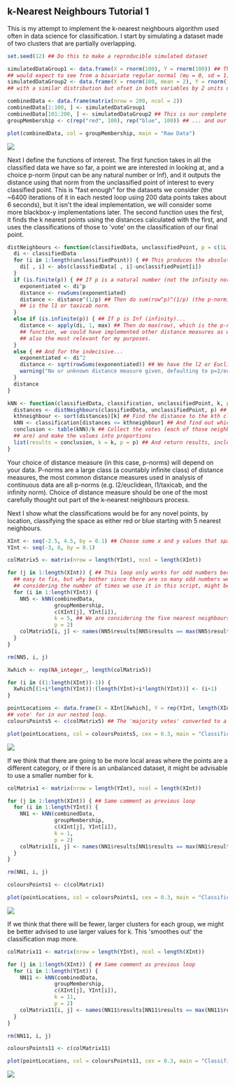 ## k-Nearest Neighbours Tutorial 1

This is my attempt to implement the k-nearest neighbours algorithm used often in data science for classification. I start by simulating a dataset made of two clusters that are partially overlapping.

``` r
set.seed(12) ## Do this to make a reproducible simulated dataset

simulatedDataGroup1 <- data.frame(X = rnorm(100), Y = rnorm(100)) ## This is the "reds" who are a group of widgits displaying values one 
## would expect to see from a bivariate regular normal (mu = 0, sd = 1) between two independent variables.
simulatedDataGroup2 <- data.frame(X = rnorm(100, mean = 2), Y = rnorm(100, mean = 2)) ## This is the "blues" who are a group of widgits
## with a similar distribution but ofset in both variables by 2 units up and to the right.

combinedData <- data.frame(matrix(nrow = 200, ncol = 2))                                                                    
combinedData[1:100, ] <- simulatedDataGroup1
combinedData[101:200, ] <- simulatedDataGroup2 ## This is our complete simulated dataset
groupMembership <- c(rep("red", 100), rep("blue", 100)) ## ... and our record of their group membership.

plot(combinedData, col = groupMembership, main = "Raw Data")
```

![](kNNTutorial1_files/figure-markdown_github/simulated-1.png)

Next I define the functions of interest. The first function takes in all the classified data we have so far, a point we are interested in looking at, and a choice p-norm (input can be any natural number or Inf), and it outputs the distance using that norm from the unclassified point of interest to every classified point. This is "fast enough" for the datasets we consider (the ~6400 iterations of it in each nested loop using 200 data points takes about 6 seconds), but it isn't the ideal implementation, we will consider some more blackbox-y implementations later. The second function uses the first, it finds the k nearest points using the distances calculated with the first, and uses the classifications of those to 'vote' on the classification of our final point.

``` r
distNeighbours <- function(classifiedData, unclassifiedPoint, p = c(1L, 2L, Inf)) {
  di <- classifiedData
  for (i in 1:length(unclassifiedPoint)) { ## This produces the absolute differences in all dimensions of our point from every other point.
    di[ , i] <- abs(classifiedData[ , i]-unclassifiedPoint[i])
  }
  if (is.finite(p)) { ## If p is a natural number (not the infinity norm)...
    exponentiated <- di^p
    distance <- rowSums(exponentiated)
    distance <- distance^(1/p) ## Then do sum(row^p)^(1/p) (the p-norm), if p=2 this is often called the l2 or Euclidean norm, if p=1 this
    ## is the l1 or taxicab norm.
  }
  else if (is.infinite(p)) { ## If p is Inf (infinity)...
    distance <- apply(di, 1, max) ## Then do max(row), which is the p-norm as p -> +infinity, thus we've implemented every p-norm in this
    ## function, we could have implemented other distance measures as well, but I think these are the most common numeric vector norms, and
    ## also the most relevant for my purposes.
  }
  else { ## And for the indecisive...
    exponentiated <- di^2
    distance <- sqrt(rowSums(exponentiated)) ## We have the l2 or Euclidean norm as a default, but...
    warning("No or unknown distance measure given, defaulting to p=2/euclidean norm.") ## we better warn them of their indecision.
  }
  distance
}

kNN <- function(classifiedData, classification, unclassifiedPoint, k, p = 2) {
  distances <- distNeighbours(classifiedData, unclassifiedPoint, p) ## Once we have the distances to every point
  kthneighbour <- sort(distances)[k] ## Find the distance to the kth closest point
  kNN <- classification[distances <= kthneighbour] ## And find out which group all the points at most that distance away are
  conclusion <- table(kNN)/k ## Collect the votes (each of those neighbours gets a vote as to what a given point is based on what they 
  ## are) and make the values into proportions
  list(results = conclusion, k = k, p = p) ## And return results, including some information on how we collected the results
}
```

Your choice of distance measure (in this case, p-norms) will depend on your data. P-norms are a large class (a countably infinite class) of distance measures, the most common distance measures used in analysis of continuous data are all p-norms (e.g. l2/euclidean, l1/taxicab, and the infinity norm). Choice of distance measure should be one of the most carefully thought out part of the k-nearest neighbours process.

Next I show what the classifications would be for any novel points, by location, classifying the space as either red or blue starting with 5 nearest neighbours.

``` r
XInt <- seq(-2.5, 4.5, by = 0.1) ## Choose some x and y values that span the data to use to map how this would classify areas of the space
YInt <- seq(-3, 6, by = 0.1)

colMatrix5 <- matrix(nrow = length(YInt), ncol = length(XInt))

for (j in 1:length(XInt)) { ## This loop only works for odd numbers because it doesn't have a case in order to handle a tie, that is very
  ## easy to fix, but why bother since there are so many odd numbers we can choose from (unless we wish to make this a function, which
  ## considering the number of times we use it in this script, might be a worthwhile activity!).
  for (i in 1:length(YInt)) {
    NN5 <- kNN(combinedData, 
               groupMembership, 
               c(XInt[j], YInt[i]), 
               k = 5, ## We are considering the five nearest neighbours in this version.
               p = 2)
    colMatrix5[i, j] <- names(NN5$results[NN5$results == max(NN5$results)])
  }
}

rm(NN5, i, j)

Xwhich <- rep(NA_integer_, length(colMatrix5))

for (i in ((1:length(XInt))-1)) {
  Xwhich[(1+i*length(YInt)):(length(YInt)+i*length(YInt))] <- (i+1)
}

pointLocations <- data.frame(X = XInt[Xwhich], Y = rep(YInt, length(XInt))) ## The coordinates of all the points we found the 'majority
## vote' for in our nested loop.
coloursPoints5 <- c(colMatrix5) ## The 'majority votes' converted to a vector

plot(pointLocations, col = coloursPoints5, cex = 0.3, main = "Classification Map based on 5NN")
```

![](kNNTutorial1_files/figure-markdown_github/5nn-1.png)

If we think that there are going to be more local areas where the points are a different category, or if there is an unbalanced dataset, it might be advisable to use a smaller number for k.

``` r
colMatrix1 <- matrix(nrow = length(YInt), ncol = length(XInt))

for (j in 1:length(XInt)) { ## Same comment as previous loop
  for (i in 1:length(YInt)) {
    NN1 <- kNN(combinedData, 
               groupMembership, 
               c(XInt[j], YInt[i]), 
               k = 1, 
               p = 2)
    colMatrix1[i, j] <- names(NN1$results[NN1$results == max(NN1$results)])
  }
}

rm(NN1, i, j)

coloursPoints1 <- c(colMatrix1)

plot(pointLocations, col = coloursPoints1, cex = 0.3, main = "Classification Map based on 1NN")
```

![](kNNTutorial1_files/figure-markdown_github/1nn-1.png)

If we think that there will be fewer, larger clusters for each group, we might be better advised to use larger values for k. This 'smoothes out' the classification map more.

``` r
colMatrix11 <- matrix(nrow = length(YInt), ncol = length(XInt))

for (j in 1:length(XInt)) { ## Same comment as previous loop
  for (i in 1:length(YInt)) {
    NN11 <- kNN(combinedData, 
               groupMembership, 
               c(XInt[j], YInt[i]), 
               k = 11, 
               p = 2)
    colMatrix11[i, j] <- names(NN11$results[NN11$results == max(NN11$results)])
  }
}

rm(NN11, i, j)

coloursPoints11 <- c(colMatrix11)

plot(pointLocations, col = coloursPoints11, cex = 0.3, main = "Classification Map based on 11NN")
```

![](kNNTutorial1_files/figure-markdown_github/11nn-1.png)
